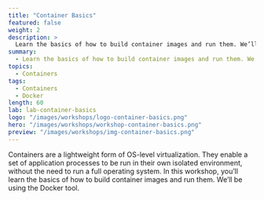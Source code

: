```yaml
---
title: "Container Basics"
featured: false
weight: 2
description: >
  Learn the basics of how to build container images and run them. We’ll be using the Docker tool.
summary:
  - Learn the basics of how to build container images and run them. We’ll be using the Docker tool.
topics:
  - Containers
tags:
  - Containers
  - Docker
length: 60
lab: lab-container-basics
logo: "/images/workshops/logo-container-basics.png"
hero: "/images/workshops/workshop-container-basics.png"
preview: "/images/workshops/img-container-basics.png"
---
```


Containers are a lightweight form of OS-level virtualization. They enable a set of application processes to be run in their own isolated environment, without the need to run a full operating system. In this workshop, you’ll learn the basics of how to build container images and run them. We’ll be using the Docker tool.
